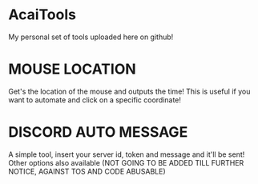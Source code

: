 
# AcaiTools
My personal set of tools uploaded here on github!

# MOUSE LOCATION
Get's the location of the mouse and outputs the time!
This is useful if you want to automate and click on a specific coordinate!

# DISCORD AUTO MESSAGE
A simple tool, insert your server id, token and message and it'll be sent!
Other options also available
(NOT GOING TO BE ADDED TILL FURTHER NOTICE, AGAINST TOS AND CODE ABUSABLE)
